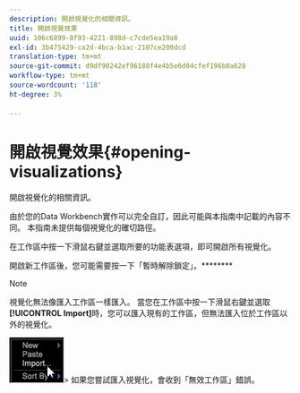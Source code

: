 ```yaml
---
description: 開啟視覺化的相關資訊。
title: 開啟視覺效果
uuid: 106c6899-8f93-4221-898d-c7cde5ea19a8
exl-id: 3b475429-ca2d-4bca-b1ac-2107ce200dcd
translation-type: tm+mt
source-git-commit: d9df90242ef96188f4e4b5e6d04cfef196b0a628
workflow-type: tm+mt
source-wordcount: '118'
ht-degree: 3%

---
```


# 開啟視覺效果{#opening-visualizations}

開啟視覺化的相關資訊。

由於您的Data Workbench實作可以完全自訂，因此可能與本指南中記載的內容不同。 本指南未提供每個視覺化的確切路徑。

在工作區中按一下滑鼠右鍵並選取所要的功能表選項，即可開啟所有視覺化。

開啟新工作區後，您可能需要按一下「暫時解除鎖定」。********

>[!NOTE]
>
>視覺化無法像匯入工作區一樣匯入。 當您在工作區中按一下滑鼠右鍵並選取&#x200B;**[!UICONTROL Import]**&#x200B;時，您可以匯入現有的工作區，但無法匯入位於工作區以外的視覺化。
>
>![](assets/import_workspace.png)>
>如果您嘗試匯入視覺化，會收到「無效工作區」錯誤。
